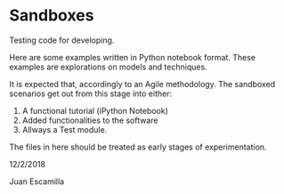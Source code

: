 # Sandboxes

Testing code for developing.

Here are some examples written in Python notebook format. These examples are explorations on models and techniques.

It is expected that, accordingly to an Agile methodology. The sandboxed scenarios get out from this stage into either:

1. A functional tutorial (iPython Notebook) 
2. Added functionalities to the software
3. Allways a Test module.


The files in here should be treated as early stages of experimentation. 


12/2/2018

Juan Escamilla

